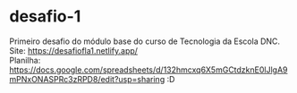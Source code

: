 # desafio-1
Primeiro desafio do módulo base do curso de Tecnologia da Escola DNC. <br>
Site: https://desafiofla1.netlify.app/ <br>
Planilha: https://docs.google.com/spreadsheets/d/132hmcxq6X5mGCtdzknE0lJlgA9mPNxONASPRc3zRPD8/edit?usp=sharing
:D
